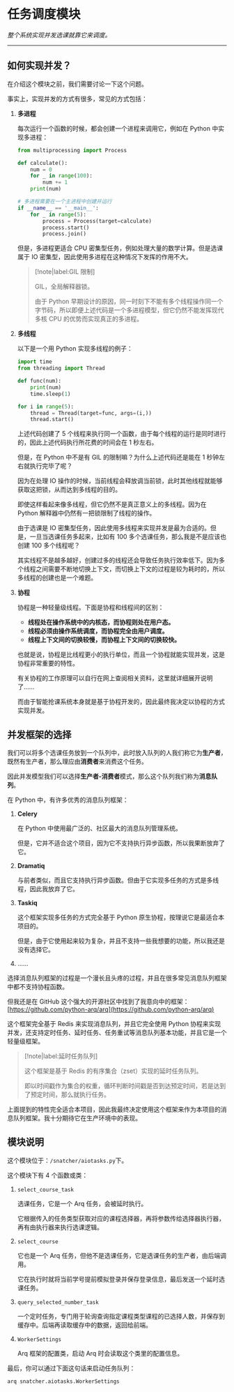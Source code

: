 # 任务调度模块

*整个系统实现并发选课就靠它来调度。*

---

## 如何实现并发？

在介绍这个模块之前，我们需要讨论一下这个问题。

事实上，实现并发的方式有很多，常见的方式包括：

1. **多进程**

   每次运行一个函数的时候，都会创建一个进程来调用它，例如在 Python 中实现多进程：

   ```python
   from multiprocessing import Process
   
   def calculate():
       num = 0
       for _ in range(100):
           num += 1
       print(num)
   
   # 多进程需要在一个主进程中创建并运行
   if __name__ == '__main__':    
       for _ in range(5):
           process = Process(target=calculate)
           process.start()
           process.join()
   ```

   但是，多进程更适合 CPU 密集型任务，例如处理大量的数学计算。但是选课属于 IO 密集型，因此使用多进程在这种情况下发挥的作用不大。

   > [!note|label:GIL 限制]
   >
   > GIL，全局解释器锁。
   >
   > 由于 Python 早期设计的原因，同一时刻下不能有多个线程操作同一个字节码，所以即便上述代码是一个多进程模型，但它仍然不能发挥现代多核 CPU 的优势而实现真正的多进程。

2. **多线程**

   以下是一个用 Python 实现多线程的例子：

   ```python
   import time
   from threading import Thread
   
   def func(num):
       print(num)
       time.sleep(1)
   
   for i in range(5):
       thread = Thread(target=func, args=(i,))
       thread.start()
   ```

   上述代码创建了 5 个线程来执行同一个函数，由于每个线程的运行是同时进行的，因此上述代码执行所花费的时间会在 1 秒左右。

   但是，在 Python 中不是有 GIL 的限制嘛？为什么上述代码还是能在 1 秒钟左右就执行完毕了呢？

   因为在处理 IO 操作的时候，当前线程会释放调当前锁，此时其他线程就能够获取这把锁，从而达到多线程的目的。

   即使这样看起来像多线程，但它仍然不是真正意义上的多线程。因为在 Python 解释器中仍然有一把锁限制了线程的操作。

   由于选课是 IO 密集型任务，因此使用多线程来实现并发是最为合适的。但是，一旦当选课任务多起来，比如有 100 多个选课任务，那么我是不是应该也创建 100 多个线程呢？

   其实线程不是越多越好，创建过多的线程还会导致任务执行效率低下。因为多个线程之间需要不断地切换上下文，而切换上下文的过程是较为耗时的，所以多线程的创建也是一个难题。

3. **协程**

   协程是一种轻量级线程。下面是协程和线程间的区别：

   - **线程处在操作系统中的内核态，而协程则处在用户态。**
   - **线程必须由操作系统调度，而协程完全由用户调度。**
   - **线程上下文间的切换较慢，而协程上下文间的切换较快。**
   
   也就是说，协程是比线程更小的执行单位，而且一个协程就能实现并发，这是协程非常重要的特性。

   有关协程的工作原理可以自行在网上查阅相关资料，这里就详细展开说明了……

   而由于智能抢课系统本身就是基于协程开发的，因此最终我决定以协程的方式实现并发。

## 并发框架的选择

我们可以将多个选课任务放到一个队列中，此时放入队列的人我们称它为**生产者**，既然有生产者，那么理应由**消费者**来消费这个任务。

因此并发模型我们可以选择**生产者-消费者**模式，那么这个队列我们称为**消息队列**。

在 Python 中，有许多优秀的消息队列框架：

1. **Celery**

   在 Python 中使用最广泛的、社区最大的消息队列管理系统。

   但是，它并不适合这个项目，因为它不支持执行异步函数，所以我果断放弃了它。

2. **Dramatiq**

   与前者类似，而且它支持执行异步函数。但由于它实现多任务的方式是多线程，因此我放弃了它。

3. **Taskiq**

   这个框架实现多任务的方式完全基于 Python 原生协程，按理说它是最适合本项目的。

   但是，由于它使用起来较为复杂，并且不支持一些我想要的功能，所以我还是没有选择它。

4. ……

选择消息队列框架的过程是一个漫长且头疼的过程，并且在很多常见消息队列框架中都不支持协程函数。

但我还是在 GitHub 这个强大的开源社区中找到了我意向中的框架：[https://github.com/python-arq/arq](https://github.com/python-arq/arq)

这个框架完全基于 Redis 来实现消息队列，并且它完全使用 Python 协程来实现并发，还支持定时任务、延时任务、任务重试等消息队列基本功能，并且它是一个轻量级框架。

> [!note|label:延时任务队列]
>
> 这个框架是基于 Redis 的有序集合（zset）实现的延时任务队列。
>
> 即以时间戳作为集合的权重，循环判断时间戳是否到达预定时间，若是达到了预定时间，那么就执行任务。

上面提到的特性完全适合本项目，因此我最终决定使用这个框架来作为本项目的消息队列框架。我十分期待它在生产环境中的表现。

## 模块说明

这个模块位于：`/snatcher/aiotasks.py`下。

这个模块下有 4 个函数或类：

1. `select_course_task`

   选课任务，它是一个 Arq 任务，会被延时执行。

   它根据传入的任务类型获取对应的课程选择器，再将参数传给选择器执行器，再有由执行器来执行选课逻辑。

2. `select_course`

   它也是一个 Arq 任务，但他不是选课任务，它是选课任务的生产者，由后端调用。

   它在执行时就将当前学号提前模拟登录并保存登录信息，最后发送一个延时选课任务。

3. `query_selected_number_task`

   一个定时任务，专门用于轮询查询指定课程类型课程的已选择人数，并保存到缓存中。后端再读取缓存中的数据，返回给前端。

4. `WorkerSettings`

   Arq 框架的配置类，启动 Arq 时会读取这个类里的配置信息。

最后，你可以通过下面这句话来启动任务队列：

```bash
arq snatcher.aiotasks.WorkerSettings
```